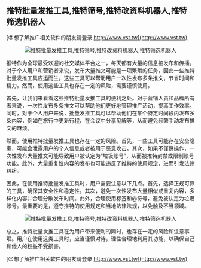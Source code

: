 ## **推特批量发推工具,推特筛号,推特改资料机器人,推特筛选机器人**

[😍想了解推广相关软件的朋友请登录 http://www.vst.tw](http://www.vst.tw)

 <center><img src="https://vst.tw/MP4/tuiguang/png/5.png" alt="推特批量发推工具,推特筛号,推特改资料机器人,推特筛选机器人"></center>

推特作为全球最受欢迎的社交媒体平台之一，每天都有大量的信息被发布和传播。对于个人用户和营销者来说，发布大量推文可能是一项繁琐的任务，因此一些推特批量发推工具应运而生。这些工具可以帮助用户一次性发布多条推文，节省时间和精力。然而，使用这些工具也存在一定的风险，需要谨慎使用。

首先，让我们来看看这些推特批量发推工具的便利之处。对于营销人员和品牌所有者来说，一次性发布多条推文可以帮助他们更好地管理推广活动，提高工作效率。同时，对于个人用户来说，批量发推工具可以帮助他们在某个特定时间段内发布多条内容，例如在旅行中更新行程、在会议中分享见解等，从而避免频繁手动发布推文的麻烦。

然而，使用推特批量发推工具也存在一定的风险。首先，一些工具可能存在安全隐患，可能会泄露用户的个人信息或者被用于恶意攻击。其次，如果不谨慎操作，一次性发布大量推文可能导致用户被认定为“垃圾账号”，从而被推特封禁或限制账号功能。此外，大量重复性内容的发布也可能违反了推特的使用规定，进而引发法律纠纷。

因此，在使用推特批量发推工具时，用户需要注意以下几点。首先，选择正规可靠的工具，确保其安全性和稳定性。其次，避免一次性发布大量相似或重复内容，多样化内容并合理分散发布时间。此外，合理使用标签和@符号，避免被认定为垃圾账号。最重要的是，遵守推特的使用规定和当地法律法规，以免触及不当领域。

 <center><img src="https://vst.tw/MP4/tuiguang/png/0.png" alt="推特批量发推工具,推特筛号,推特改资料机器人,推特筛选机器人"></center>

总之，推特批量发推工具在为用户带来便利的同时，也存在一定的风险和注意事项。用户在使用这类工具时，应当谨慎对待，理性合理地利用其功能，以确保自己和他人的权益不受损害。

[😍想了解推广相关软件的朋友请登录 http://www.vst.tw](http://www.vst.tw)



